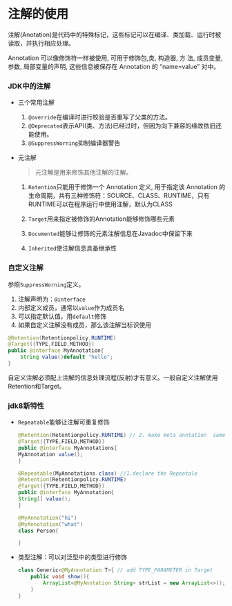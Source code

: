 # 注解的使用

注解(Anotation)是代码中的特殊标记，这些标记可以在编译、类加载、运行时被读取，并执行相应处理。

Annotation 可以像修饰符一样被使用, 可用于修饰包,类, 构造器, 方 法, 成员变量, 参数, 局部变量的声明, 这些信息被保存在 Annotation 的 “name=value” 对中。

### JDK中的注解

* 三个常用注解

    1. `@override`在编译时进行校验是否重写了父类的方法。
    2. `@Deprecated`表示API(类、方法)已经过时，但因为向下兼容的缘故依旧还能使用。
    3. `@SuppressWorning`抑制编译器警告
    
* 元注解

    > 元注解是用来修饰其他注解的注解。

    1. `Retention`只能用于修饰一个 Annotation 定义, 用于指定该 Annotation 的生命周期，共有三种修饰符：SOURCE、CLASS、RUNTIME，只有RUNTIME可以在程序运行中使用注解，默认为CLASS
    
    2. `Target`用来指定被修饰的Annotation能够修饰哪些元素
    
    3. `Documented`能够让修饰的元素注解信息在Javadoc中保留下来
    
    4. `Inherited`使注解信息具备继承性
    

    
       

### 自定义注解

参照`SuppressWorning`定义。

1. 注解声明为：`@interface`
2. 内部定义成员，通常以`value`作为成员名
3. 可以指定默认值，用`default`修饰
4. 如果自定义注解没有成员，那么该注解当标识使用

```java
@Retention(Retentionpolicy.RUNTIME)
@Target({TYPE,FIELD,METHOD})
public @interface MyAnnotation{
    String value()default "hello";
}
```

自定义注解必须配上注解的信息处理流程(反射)才有意义。一般自定义注解使用Retention和Target。

### jdk8新特性

*  `Repeatable`能够让注解可重复修饰

     ```java
     @Retention(Retentionpolicy.RUNTIME) // 2. make meta anntation  same to MyAnnotation
     @Target({TYPE,FIELD,METHOD})
     public @interface MyAnnotations{
     MyAnnotation value();
     }

    @Repeatable(MyAnnotations.class) //1.declare the Repeatale
    @Retention(Retentionpolicy.RUNTIME)
    @Target({TYPE,FIELD,METHOD})
    public @interface MyAnnotation{
    String[] value();
    }

    @MyAnnotation("hi")
    @MyAnnotation("what")
    class Person{

    }
    ```

* 类型注解：可以对泛型中的类型进行修饰

  ```java
  class Generic<@MyAnnotation T>{ // add TYPE_PARAMETER in Target
      public void show(){
          ArrayList<@MyAnntation String> strList = new ArrayList<>();// add TYPE_USE in Target
      }
  }
  ```

  
